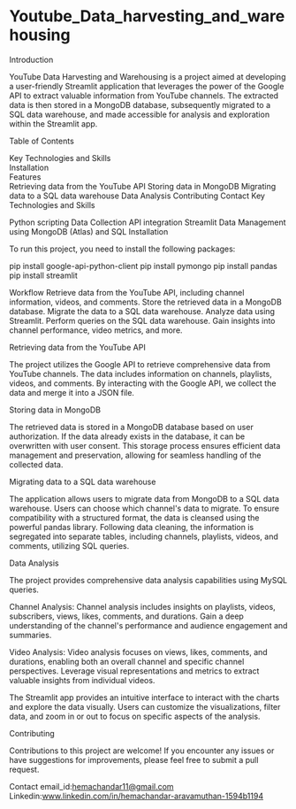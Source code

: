 # Youtube_Data_harvesting_and_warehousing
Introduction

YouTube Data Harvesting and Warehousing is a project aimed at developing a user-friendly Streamlit application that leverages the power of the Google API to extract valuable information from YouTube channels. The extracted data is then stored in a MongoDB database, subsequently migrated to a SQL data warehouse, and made accessible for analysis and exploration within the Streamlit app.

Table of Contents

  Key Technologies and Skills\
  Installation\
  Features\
  Retrieving data from the YouTube API
  Storing data in MongoDB
  Migrating data to a SQL data warehouse
  Data Analysis
  Contributing
  Contact
Key Technologies and Skills

Python scripting
Data Collection
API integration
Streamlit
Data Management using MongoDB (Atlas) and SQL
Installation

To run this project, you need to install the following packages:

pip install google-api-python-client
pip install pymongo
pip install pandas
pip install streamlit

Workflow
Retrieve data from the YouTube API, including channel information, videos, and comments.
Store the retrieved data in a MongoDB database.
Migrate the data to a SQL data warehouse.
Analyze data using Streamlit.
Perform queries on the SQL data warehouse.
Gain insights into channel performance, video metrics, and more.

Retrieving data from the YouTube API

The project utilizes the Google API to retrieve comprehensive data from YouTube channels. The data includes information on channels, playlists, videos, and comments. By interacting with the Google API, we collect the data and merge it into a JSON file.

Storing data in MongoDB

The retrieved data is stored in a MongoDB database based on user authorization. If the data already exists in the database, it can be overwritten with user consent. This storage process ensures efficient data management and preservation, allowing for seamless handling of the collected data.

Migrating data to a SQL data warehouse

The application allows users to migrate data from MongoDB to a SQL data warehouse. Users can choose which channel's data to migrate. To ensure compatibility with a structured format, the data is cleansed using the powerful pandas library. Following data cleaning, the information is segregated into separate tables, including channels, playlists, videos, and comments, utilizing SQL queries.

Data Analysis

The project provides comprehensive data analysis capabilities using  MySQL queries. 

Channel Analysis: Channel analysis includes insights on playlists, videos, subscribers, views, likes, comments, and durations. Gain a deep understanding of the channel's performance and audience engagement and summaries.

Video Analysis: Video analysis focuses on views, likes, comments, and durations, enabling both an overall channel and specific channel perspectives. Leverage visual representations and metrics to extract valuable insights from individual videos.

The Streamlit app provides an intuitive interface to interact with the charts and explore the data visually. Users can customize the visualizations, filter data, and zoom in or out to focus on specific aspects of the analysis.

Contributing

Contributions to this project are welcome! If you encounter any issues or have suggestions for improvements, please feel free to submit a pull request.

Contact
email_id:hemachandar11@gmail.com
Linkedin:www.linkedin.com/in/hemachandar-aravamuthan-1594b1194
